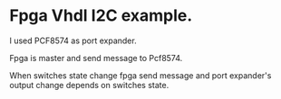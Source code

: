 # Fpga Vhdl I2C example.

I used PCF8574 as port expander.

Fpga is master and send message to Pcf8574.

When switches state change fpga send message and port expander's output change depends on switches state.


